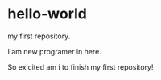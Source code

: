 # hello-world
my first repository.

I am new programer in here.

So exicited am i to finish my first repository!
